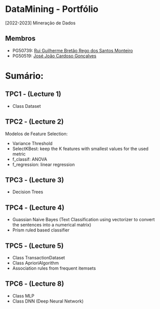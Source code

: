 # DataMining - Portfólio 
[2022-2023] Mineração de Dados

## Membros
- PG50739: [Rui Guilherme Bretão Rego dos Santos Monteiro](https://www.github.com/rushmetra)
- PG50519: [José João Cardoso Gonçalves](https://github.com/jjgonc)

# Sumário:

## TPC1 - (Lecture 1)
- Class Dataset

## TPC2 - (Lecture 2)
Modelos de Feature Selection:
- Variance Threshold
- SelectKBest: keep the K features with smallest values for the used metric
- f_classif: ANOVA 
- f_regression: linear regression 

## TPC3 - (Lecture 3)
- Decision Trees

## TPC4 - (Lecture 4)
- Guassian Naive Bayes (Text Classification using vectorizer to convert the sentences into a numerical matrix)
- Prism ruled based classifier

## TPC5 - (Lecture 5)
- Class TransactionDataset
- Class AprioriAlgorithm
- Association rules from frequent itemsets

## TPC6 - (Lecture 8)
- Class MLP
- Class DNN (Deep Neural Network)
